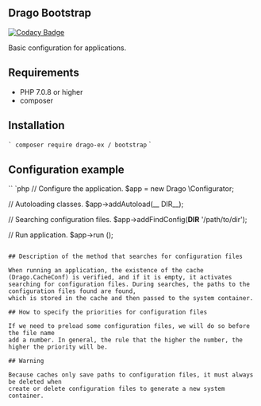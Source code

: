 ## Drago Bootstrap

[![Codacy Badge](https://api.codacy.com/project/badge/Grade/bca7c54deec24262898d74e62dcfbb1e)](https://www.codacy.com/app/accgit/bootstrap?utm_source=github.com&utm_medium=referral&utm_content=drago-ex/bootstrap&utm_campaign=badger)

Basic configuration for applications.

## Requirements

- PHP 7.0.8 or higher
- composer

## Installation

`` `
composer require drago-ex / bootstrap
`` `

## Configuration example

`` `php
// Configure the application.
$app = new Drago \Configurator;

// Autoloading classes.
$app->addAutoload(__ DIR__);

// Searching configuration files.
$app->addFindConfig(__DIR__ '/path/to/dir');

// Run application.
$app->run ();
```

## Description of the method that searches for configuration files

When running an application, the existence of the cache (Drago.CacheConf) is verified, and if it is empty, it activates
searching for configuration files. During searches, the paths to the configuration files found are found,
which is stored in the cache and then passed to the system container.

## How to specify the priorities for configuration files

If we need to preload some configuration files, we will do so before the file name
add a number. In general, the rule that the higher the number, the higher the priority will be.

## Warning

Because caches only save paths to configuration files, it must always be deleted when
create or delete configuration files to generate a new system container.
